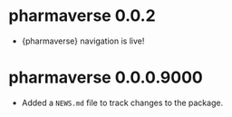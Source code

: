# pharmaverse 0.0.2

* {pharmaverse} navigation is live!

# pharmaverse 0.0.0.9000

* Added a `NEWS.md` file to track changes to the package.
